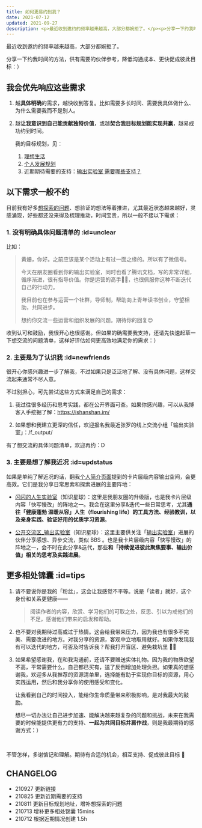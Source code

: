 ```yaml
---
title: 如何更易约到我？
date: 2021-07-12
updated: 2021-09-27
description: <p>最近收到邀约的频率越来越高，大部分都婉拒了。</p><p>分享一下约我时间的方法，供有需要的伙伴参考，更快促成彼此目标：）</p>
---
```


最近收到邀约的频率越来越高，大部分都婉拒了。

分享一下约我时间的方法，供有需要的伙伴参考，降低沟通成本、更快促成彼此目标：）

## 我会优先响应这些需求

1. 越**具体明确**的需求，越快收到答复。比如需要多长时间、需要我具体做什么、为什么需要我而不是别人。

2. 越**让我意识到自己能贡献独特价值**，或越**契合我目标规划能实现共赢**，越易成功约到时间。

    我的目标规划，见：
    1. [理想生活](/about/idealife)
    2. [个人发展规划](/about/plan_lifedev)
    3. 近期期待需要的支持：[输出实验室 需要哪些支持？](/f_output/helpwanted)


## 以下需求一般不约

目前我有好多[想探索的问题](https://mzm628l8fj.feishu.cn/sheets/shtcnGOoXwn6JtF4UC0cKM8sMed)、想验证的想法等着推进，尤其最近状态越来越好，灵感涌现，好些都还没来得及梳理推动，时间宝贵，所以一般不接以下需求：

### 1. 没有明确具体问题清单的 :id=unclear

比如：

> 黄姗，你好。之前应该是某个活动上有过一面之缘的。所以有了微信号。
>
> 今天在朋友圈看到你的输出实验室，同时也看了腾讯文档，写的非常详细，循序渐进，很有指导价值。你是运营的高手👍🏻，也很佩服你这种不断迭代自己的行动力。
>
> 我目前也在参与运营一个社群，导师制，帮助向上青年读书创业，守望相助，共同进步。
>
> 想约你交流一些运营和组织发展的问题。期待你的回复😊

收到认可和鼓励，我很开心也很感谢。但如果的确需要我支持，还请先快速起草一下想交流的问题清单，这样好评估如何更高效地满足你的需求：）

### 2. 主要是为了认识我 :id=newfriends

很开心你感兴趣进一步了解我，不过如果只是泛泛地了解、没有具体问题，这样交流起来通常不尽人意。

不过别担心，可先尝试这些方式来满足自己的需求：

1. 我过往很多经历和思考实践，都在公开界面可查。如果你感兴趣，可以从我博客入手挖掘了解：https://ishanshan.im/

2. 如果想和我建立更深的信任，欢迎报名我最近张罗的线上交流小组「输出实验室」：/f_output/

有了想交流的具体问题清单，欢迎再约：D

### 3. 主要是想了解我近况 :id=updstatus

如果是单纯了解近况的话，翻我[个人简介页面](/about/)提到的卡片层级内容输出空间，会更高效。它们是我分享日常思索和探索进展的主要阵地：

- [闪闪的人生实验室](https://t.zsxq.com/Vrzji2B)（知识星球）：这里是我朋友圈的升级版，也是我卡片层级内容「快写慢改」的阵地之一。我会在这里分享&迭代一些日常思考，尤其**通往「健康蓬勃 温暖从容」人生（flourishing life）的工具方法、经验教训，以及亲身实践、验证好用的优质学习资源**。


- [公开交流区_输出实验室](https://t.zsxq.com/2jaMjyr)（知识星球）：这里主要供关注「[输出实验室](/f_output/)」进展的伙伴分享感想、异步交流，类似 BBS 。也是我卡片层级内容「快写慢改」的阵地之一，会不时在此分享&迭代，那些**和「持续促进彼此聚焦要事、输出价值」相关的思考及实践进展**。


## 更多相处锦囊 :id=tips

1. 请不要说你是我的「粉丝」，这会让我感觉不平等。说是「读者」就好，这个身份和关系更健康——

    > 阅读作者的内容，欣赏、学习他们的可取之处，反思、引以为戒他们的不足，感谢他们带来的启发和帮助。

2. 也不要对我期待过高或过于热情。这会给我带来压力，因为我也有很多不完美、需要改进的地方。对我分享的资源，客观中立地取用就好。如果你发现我有可以迭代的地方，可否及时告诉我？帮我打开盲区、避免栽坑里 🙌🏻

3. 如果希望感谢我，在和我沟通前，还请不要赠送实体礼物。因为我的物质欲望不高，平常需要什么，自己都已买有，送了反倒增加处理负担。如果真的想感谢我，欢迎多从我推荐的资源清单里，选择能有助于实现你目标的资源，用心实践运用，然后和我分享你的使用感受和变化。

    让我看到自己的时间投入，能给你生命质量带来积极影响，是对我最大的鼓励。

    想尽一切办法让自己进步加速、能解决越来越复杂的问题和挑战，未来在我需要的时候能提供更有力的支持、**一起为共同目标并肩作战**，则是我最期待的感谢方式：）

<br>

不管怎样，多谢惦记和理解。期待有合适的机会，相互支持、促成彼此目标 🤗


## CHANGELOG

- 210927 更新链接
- 210825 更新近期需要的支持
- 210811 更新目标规划地址，增补想探索的问题
- 210713 增补更多相处锦囊 15mins
- 210712 根据近期情况创建 1.5h

